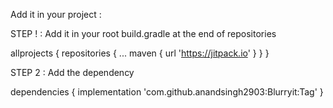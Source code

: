 Add it in your project :

STEP ! : Add it in your root build.gradle at the end of repositories

allprojects {
		repositories {
			...
			maven { url 'https://jitpack.io' }
		}
	}
  
  STEP 2 : Add the dependency

dependencies {
	        implementation 'com.github.anandsingh2903:Blurryit:Tag'
}

